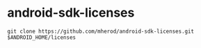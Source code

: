 # android-sdk-licenses

`git clone https://github.com/mherod/android-sdk-licenses.git $ANDROID_HOME/licenses`
